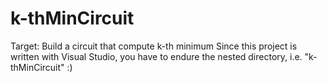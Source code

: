 # k-thMinCircuit
Target: Build a circuit that compute k-th minimum
Since this project is written with Visual Studio, you have to endure the nested directory, i.e. "k-thMinCircuit" :)
